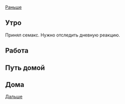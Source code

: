 [Раньше](2020.07.13.md)  
## Утро
Принял семакс. Нужно отследить дневную реакцию.
## Работа
## Путь домой
## Дома
[Дальше](2020.07.15.md)